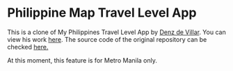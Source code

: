 # Philippine Map Travel Level App
This is a clone of My Philippines Travel Level App by <a href="https://github.com/denzdelvillar">Denz de Villar</a>. You can view his work <a href="https://my-philippines-travel-level.com/">here</a>. The source code of the original repository can be checked <a href="https://github.com/OSSPhilippines/philippine-map-app">here.</a>

At this moment, this feature is for Metro Manila only.
